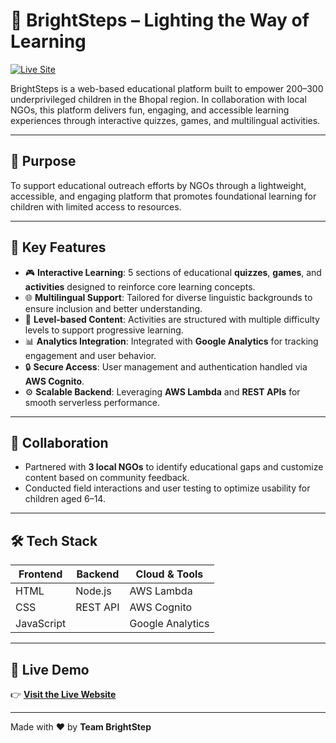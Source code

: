 # 🌟 BrightSteps – Lighting the Way of Learning

[![Live Site](https://img.shields.io/badge/Live_Site-BrightSteps-green?style=for-the-badge&logo=vercel)](https://brightsteps.arshvimal.com/)

BrightSteps is a web-based educational platform built to empower 200–300 underprivileged children in the Bhopal region. In collaboration with local NGOs, this platform delivers fun, engaging, and accessible learning experiences through interactive quizzes, games, and multilingual activities.

---

## 🎯 Purpose

To support educational outreach efforts by NGOs through a lightweight, accessible, and engaging platform that promotes foundational learning for children with limited access to resources.

---

## 🧠 Key Features

- 🎮 **Interactive Learning**: 5 sections of educational **quizzes**, **games**, and **activities** designed to reinforce core learning concepts.  
- 🌐 **Multilingual Support**: Tailored for diverse linguistic backgrounds to ensure inclusion and better understanding.  
- 🧩 **Level-based Content**: Activities are structured with multiple difficulty levels to support progressive learning.  
- 📊 **Analytics Integration**: Integrated with **Google Analytics** for tracking engagement and user behavior.  
- 🔒 **Secure Access**: User management and authentication handled via **AWS Cognito**.  
- ⚙️ **Scalable Backend**: Leveraging **AWS Lambda** and **REST APIs** for smooth serverless performance.

---

## 🤝 Collaboration

- Partnered with **3 local NGOs** to identify educational gaps and customize content based on community feedback.  
- Conducted field interactions and user testing to optimize usability for children aged 6–14.

---

## 🛠️ Tech Stack

| Frontend     | Backend      | Cloud & Tools         |
|--------------|--------------|----------------------|
| HTML         | Node.js      | AWS Lambda           |
| CSS          | REST API     | AWS Cognito          |
| JavaScript   |              | Google Analytics     |

---

## 🚀 Live Demo

👉 [**Visit the Live Website**](https://brightsteps.arshvimal.com/)

---

Made with ❤️ by **Team BrightStep**
